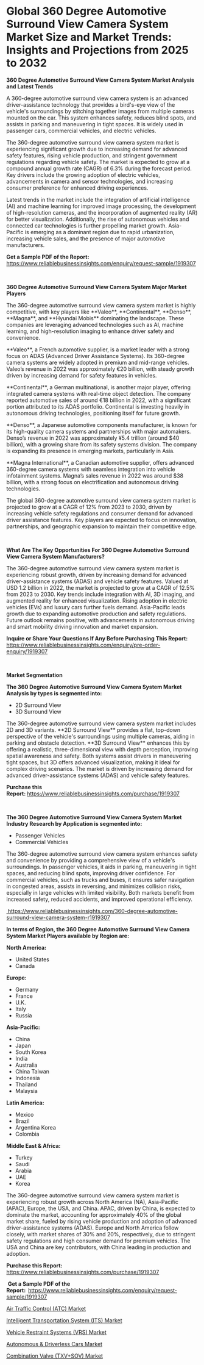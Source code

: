 <p><h1>Global 360 Degree Automotive Surround View Camera System Market Size and Market Trends: Insights and Projections from 2025 to 2032</h1></p><p><strong>360 Degree Automotive Surround View Camera System Market Analysis and Latest Trends</strong></p>
<p><p>A 360-degree automotive surround view camera system is an advanced driver-assistance technology that provides a bird's-eye view of the vehicle's surroundings by stitching together images from multiple cameras mounted on the car. This system enhances safety, reduces blind spots, and assists in parking and maneuvering in tight spaces. It is widely used in passenger cars, commercial vehicles, and electric vehicles.</p><p>The 360-degree automotive surround view camera system market is experiencing significant growth due to increasing demand for advanced safety features, rising vehicle production, and stringent government regulations regarding vehicle safety. The market is expected to grow at a compound annual growth rate (CAGR) of 6.3% during the forecast period. Key drivers include the growing adoption of electric vehicles, advancements in camera and sensor technologies, and increasing consumer preference for enhanced driving experiences.</p><p>Latest trends in the market include the integration of artificial intelligence (AI) and machine learning for improved image processing, the development of high-resolution cameras, and the incorporation of augmented reality (AR) for better visualization. Additionally, the rise of autonomous vehicles and connected car technologies is further propelling market growth. Asia-Pacific is emerging as a dominant region due to rapid urbanization, increasing vehicle sales, and the presence of major automotive manufacturers.</p></p>
<p><strong>Get a Sample PDF of the Report:&nbsp;</strong> <a href="https://www.reliablebusinessinsights.com/enquiry/request-sample/1919307?utm_campaign=62&utm_medium=2&utm_source=Github&utm_content=ia&utm_term=24012025&utm_id=360-degree-automotive-surround-view-camera-system">https://www.reliablebusinessinsights.com/enquiry/request-sample/1919307</a></p>
<p>&nbsp;</p>
<p><strong>360 Degree Automotive Surround View Camera System Major Market Players</strong></p>
<p><p>The 360-degree automotive surround view camera system market is highly competitive, with key players like **Valeo**, **Continental**, **Denso**, **Magna**, and **Hyundai Mobis** dominating the landscape. These companies are leveraging advanced technologies such as AI, machine learning, and high-resolution imaging to enhance driver safety and convenience.</p><p>**Valeo**, a French automotive supplier, is a market leader with a strong focus on ADAS (Advanced Driver Assistance Systems). Its 360-degree camera systems are widely adopted in premium and mid-range vehicles. Valeo’s revenue in 2022 was approximately €20 billion, with steady growth driven by increasing demand for safety features in vehicles.</p><p>**Continental**, a German multinational, is another major player, offering integrated camera systems with real-time object detection. The company reported automotive sales of around €18 billion in 2022, with a significant portion attributed to its ADAS portfolio. Continental is investing heavily in autonomous driving technologies, positioning itself for future growth.</p><p>**Denso**, a Japanese automotive components manufacturer, is known for its high-quality camera systems and partnerships with major automakers. Denso’s revenue in 2022 was approximately ¥5.4 trillion (around $40 billion), with a growing share from its safety systems division. The company is expanding its presence in emerging markets, particularly in Asia.</p><p>**Magna International**, a Canadian automotive supplier, offers advanced 360-degree camera systems with seamless integration into vehicle infotainment systems. Magna’s sales revenue in 2022 was around $38 billion, with a strong focus on electrification and autonomous driving technologies.</p><p>The global 360-degree automotive surround view camera system market is projected to grow at a CAGR of 12% from 2023 to 2030, driven by increasing vehicle safety regulations and consumer demand for advanced driver assistance features. Key players are expected to focus on innovation, partnerships, and geographic expansion to maintain their competitive edge.</p></p>
<p>&nbsp;</p>
<p><strong>What Are The Key Opportunities For 360 Degree Automotive Surround View Camera System Manufacturers?</strong></p>
<p><p>The 360-degree automotive surround view camera system market is experiencing robust growth, driven by increasing demand for advanced driver-assistance systems (ADAS) and vehicle safety features. Valued at USD 1.2 billion in 2022, the market is projected to grow at a CAGR of 12.5% from 2023 to 2030. Key trends include integration with AI, 3D imaging, and augmented reality for enhanced visualization. Rising adoption in electric vehicles (EVs) and luxury cars further fuels demand. Asia-Pacific leads growth due to expanding automotive production and safety regulations. Future outlook remains positive, with advancements in autonomous driving and smart mobility driving innovation and market expansion.</p></p>
<p><strong>Inquire or Share Your Questions If Any Before Purchasing This Report:</strong> <a href="https://www.reliablebusinessinsights.com/enquiry/pre-order-enquiry/1919307?utm_campaign=62&utm_medium=2&utm_source=Github&utm_content=ia&utm_term=24012025&utm_id=360-degree-automotive-surround-view-camera-system">https://www.reliablebusinessinsights.com/enquiry/pre-order-enquiry/1919307</a></p>
<p>&nbsp;</p>
<p><strong>Market Segmentation</strong></p>
<p><strong>The 360 Degree Automotive Surround View Camera System Market Analysis by types is segmented into:</strong></p>
<p><ul><li>2D Surround View</li><li>3D Surround View</li></ul></p>
<p><p>The 360-degree automotive surround view camera system market includes 2D and 3D variants. **2D Surround View** provides a flat, top-down perspective of the vehicle's surroundings using multiple cameras, aiding in parking and obstacle detection. **3D Surround View** enhances this by offering a realistic, three-dimensional view with depth perception, improving spatial awareness and safety. Both systems assist drivers in maneuvering tight spaces, but 3D offers advanced visualization, making it ideal for complex driving scenarios. The market is driven by increasing demand for advanced driver-assistance systems (ADAS) and vehicle safety features.</p></p>
<p><strong>Purchase this Report:&nbsp;</strong><a href="https://www.reliablebusinessinsights.com/purchase/1919307?utm_campaign=62&utm_medium=2&utm_source=Github&utm_content=ia&utm_term=24012025&utm_id=360-degree-automotive-surround-view-camera-system">https://www.reliablebusinessinsights.com/purchase/1919307</a></p>
<p>&nbsp;</p>
<p><strong>The 360 Degree Automotive Surround View Camera System Market Industry Research by Application is segmented into:</strong></p>
<p><ul><li>Passenger Vehicles</li><li>Commercial Vehicles</li></ul></p>
<p><p>The 360-degree automotive surround view camera system enhances safety and convenience by providing a comprehensive view of a vehicle's surroundings. In passenger vehicles, it aids in parking, maneuvering in tight spaces, and reducing blind spots, improving driver confidence. For commercial vehicles, such as trucks and buses, it ensures safer navigation in congested areas, assists in reversing, and minimizes collision risks, especially in large vehicles with limited visibility. Both markets benefit from increased safety, reduced accidents, and improved operational efficiency.</p></p>
<p><a href="https://www.reliablebusinessinsights.com/360-degree-automotive-surround-view-camera-system-r1919307?utm_campaign=62&utm_medium=2&utm_source=Github&utm_content=ia&utm_term=24012025&utm_id=360-degree-automotive-surround-view-camera-system">&nbsp;https://www.reliablebusinessinsights.com/360-degree-automotive-surround-view-camera-system-r1919307</a></p>
<p><strong>In terms of Region, the 360 Degree Automotive Surround View Camera System Market Players available by Region are:</strong></p>
<p>
    <p> <strong> North America: </strong>
        <ul>
            <li>United States</li>
            <li>Canada</li>
        </ul>
        </p> 
    <p> <strong> Europe: </strong>
        <ul>
            <li>Germany</li>
            <li>France</li>
            <li>U.K.</li>
            <li>Italy</li>
            <li>Russia</li>
        </ul>
        </p> 
    <p> <strong> Asia-Pacific: </strong>
        <ul>
            <li>China</li>
            <li>Japan</li>
            <li>South Korea</li>
            <li>India</li>
            <li>Australia</li>
            <li>China Taiwan</li>
            <li>Indonesia</li>
            <li>Thailand</li>
            <li>Malaysia</li>
        </ul>
        </p> 
    <p> <strong> Latin America: </strong>
        <ul>
            <li>Mexico</li>
            <li>Brazil</li>
            <li>Argentina Korea</li>
            <li>Colombia</li>
        </ul>
        </p> 
    <p> <strong> Middle East & Africa: </strong>
        <ul>
            <li>Turkey</li>
            <li>Saudi</li>
            <li>Arabia</li>
            <li>UAE</li>
            <li>Korea</li>
        </ul>
    </p>
    </p>
<p><p>The 360-degree automotive surround view camera system market is experiencing robust growth across North America (NA), Asia-Pacific (APAC), Europe, the USA, and China. APAC, driven by China, is expected to dominate the market, accounting for approximately 40% of the global market share, fueled by rising vehicle production and adoption of advanced driver-assistance systems (ADAS). Europe and North America follow closely, with market shares of 30% and 20%, respectively, due to stringent safety regulations and high consumer demand for premium vehicles. The USA and China are key contributors, with China leading in production and adoption.</p></p>
<p><strong>Purchase this Report: </strong><a href="https://www.reliablebusinessinsights.com/purchase/1919307?utm_campaign=62&utm_medium=2&utm_source=Github&utm_content=ia&utm_term=24012025&utm_id=360-degree-automotive-surround-view-camera-system">https://www.reliablebusinessinsights.com/purchase/1919307</a></p>
<p>&nbsp;<strong>Get a Sample PDF of the Report:&nbsp;&nbsp;</strong><a href="https://www.reliablebusinessinsights.com/enquiry/request-sample/1919307?utm_campaign=62&utm_medium=2&utm_source=Github&utm_content=ia&utm_term=24012025&utm_id=360-degree-automotive-surround-view-camera-system">https://www.reliablebusinessinsights.com/enquiry/request-sample/1919307</a></p>
<p><strong></strong></p>
<p><p><a href="https://github.com/savannabyun726/Market-Research-Report-List-1/blob/main/air-traffic-control-atc-market.md?utm_campaign=62&utm_medium=2&utm_source=Github&utm_content=ia&utm_term=24012025&utm_id=360-degree-automotive-surround-view-camera-system">Air Traffic Control (ATC) Market</a></p><p><a href="https://github.com/danikabiele541/Market-Research-Report-List-1/blob/main/intelligent-transportation-system-its-market.md?utm_campaign=62&utm_medium=2&utm_source=Github&utm_content=ia&utm_term=24012025&utm_id=360-degree-automotive-surround-view-camera-system">Intelligent Transportation System (ITS) Market</a></p><p><a href="https://github.com/organophelia8282/Market-Research-Report-List-1/blob/main/vehicle-restraint-systems-vrs-market.md?utm_campaign=62&utm_medium=2&utm_source=Github&utm_content=ia&utm_term=24012025&utm_id=360-degree-automotive-surround-view-camera-system">Vehicle Restraint Systems (VRS) Market</a></p><p><a href="https://github.com/kuhlpage323/Market-Research-Report-List-1/blob/main/autonomous-driverless-cars-market.md?utm_campaign=62&utm_medium=2&utm_source=Github&utm_content=ia&utm_term=24012025&utm_id=360-degree-automotive-surround-view-camera-system">Autonomous & Driverless Cars Market</a></p><p><a href="https://github.com/jamastodola515/Market-Research-Report-List-1/blob/main/combination-valve-txvsov-market.md?utm_campaign=62&utm_medium=2&utm_source=Github&utm_content=ia&utm_term=24012025&utm_id=360-degree-automotive-surround-view-camera-system">Combination Valve (TXV+SOV) Market</a></p></p>